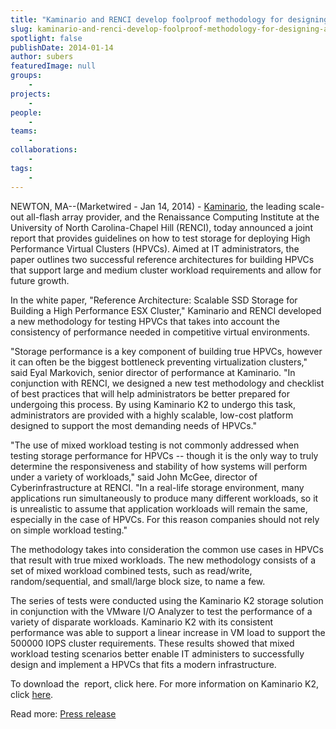 ```yaml
---
title: "Kaminario and RENCI develop foolproof methodology for designing and testing storage for high performance virtual clusters (HPVCs)"
slug: kaminario-and-renci-develop-foolproof-methodology-for-designing-and-testing-storage-for-high-performance-virtual-clusters-hpvcs
spotlight: false
publishDate: 2014-01-14
author: subers
featuredImage: null
groups:
    - 
projects:
    - 
people:
    - 
teams: 
    - 
collaborations:
    - 
tags:
    - 
---
```

NEWTON, MA--(Marketwired - Jan 14, 2014) - <a href="http://kaminario.com" target="_blank">Kaminario</a>, the leading scale-out all-flash array provider, and the Renaissance Computing Institute at the University of North Carolina-Chapel Hill (RENCI), today announced a joint report that provides guidelines on how to test storage for deploying High Performance Virtual Clusters (HPVCs). Aimed at IT administrators, the paper outlines two successful reference architectures for building HPVCs that support large and medium cluster workload requirements and allow for future growth.  <!--more-->

In the white paper, "Reference Architecture: Scalable SSD Storage for Building a High Performance ESX Cluster," Kaminario and RENCI developed a new methodology for testing HPVCs that takes into account the consistency of performance needed in competitive virtual environments.

"Storage performance is a key component of building true HPVCs, however it can often be the biggest bottleneck preventing virtualization clusters," said Eyal Markovich, senior director of performance at Kaminario. "In conjunction with RENCI, we designed a new test methodology and checklist of best practices that will help administrators be better prepared for undergoing this process. By using Kaminario K2 to undergo this task, administrators are provided with a highly scalable, low-cost platform designed to support the most demanding needs of HPVCs."

"The use of mixed workload testing is not commonly addressed when testing storage performance for HPVCs -- though it is the only way to truly determine the responsiveness and stability of how systems will perform under a variety of workloads," said John McGee, director of Cyberinfrastructure at RENCI. "In a real-life storage environment, many applications run simultaneously to produce many different workloads, so it is unrealistic to assume that application workloads will remain the same, especially in the case of HPVCs. For this reason companies should not rely on simple workload testing."

The methodology takes into consideration the common use cases in HPVCs that result with true mixed workloads. The new methodology consists of a set of mixed workload combined tests, such as read/write, random/sequential, and small/large block size, to name a few.

The series of tests were conducted using the Kaminario K2 storage solution in conjunction with the VMware I/O Analyzer to test the performance of a variety of disparate workloads. Kaminario K2 with its consistent performance was able to support a linear increase in VM load to support the 500000 IOPS cluster requirements. These results showed that mixed workload testing scenarios better enable IT administers to successfully design and implement a HPVCs that fits a modern infrastructure.

To download the  report, click here. For more information on Kaminario K2, click <a href="http://kaminario.com/flash-array/" target="_blank">here</a>.

Read more: <a href="http://www.digitaljournal.com/pr/1681272#ixzz2qOleTkOM" target="_blank">Press release</a>
